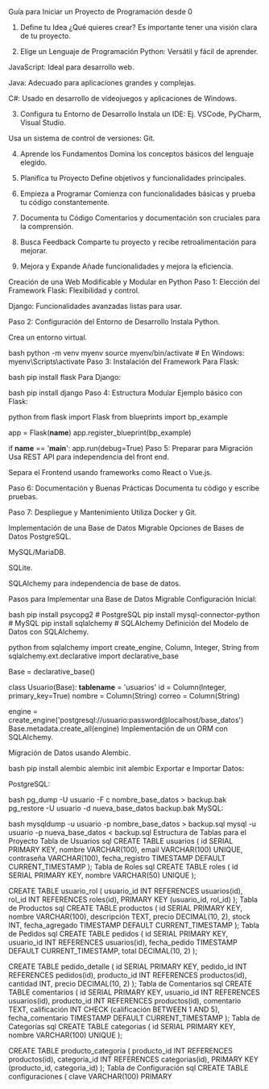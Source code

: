 Guía para Iniciar un Proyecto de Programación desde 0
1. Define tu Idea
¿Qué quieres crear? Es importante tener una visión clara de tu proyecto.

2. Elige un Lenguaje de Programación
Python: Versátil y fácil de aprender.

JavaScript: Ideal para desarrollo web.

Java: Adecuado para aplicaciones grandes y complejas.

C#: Usado en desarrollo de videojuegos y aplicaciones de Windows.

3. Configura tu Entorno de Desarrollo
Instala un IDE: Ej. VSCode, PyCharm, Visual Studio.

Usa un sistema de control de versiones: Git.

4. Aprende los Fundamentos
Domina los conceptos básicos del lenguaje elegido.

5. Planifica tu Proyecto
Define objetivos y funcionalidades principales.

6. Empieza a Programar
Comienza con funcionalidades básicas y prueba tu código constantemente.

7. Documenta tu Código
Comentarios y documentación son cruciales para la comprensión.

8. Busca Feedback
Comparte tu proyecto y recibe retroalimentación para mejorar.

9. Mejora y Expande
Añade funcionalidades y mejora la eficiencia.

Creación de una Web Modificable y Modular en Python
Paso 1: Elección del Framework
Flask: Flexibilidad y control.

Django: Funcionalidades avanzadas listas para usar.

Paso 2: Configuración del Entorno de Desarrollo
Instala Python.

Crea un entorno virtual.

bash
python -m venv myenv
source myenv/bin/activate  # En Windows: myenv\Scripts\activate
Paso 3: Instalación del Framework
Para Flask:

bash
pip install flask
Para Django:

bash
pip install django
Paso 4: Estructura Modular
Ejemplo básico con Flask:

python
from flask import Flask
from blueprints import bp_example

app = Flask(__name__)
app.register_blueprint(bp_example)

if __name__ == '__main__':
    app.run(debug=True)
Paso 5: Preparar para Migración
Usa REST API para independencia del front end.

Separa el Frontend usando frameworks como React o Vue.js.

Paso 6: Documentación y Buenas Prácticas
Documenta tu código y escribe pruebas.

Paso 7: Despliegue y Mantenimiento
Utiliza Docker y Git.

Implementación de una Base de Datos Migrable
Opciones de Bases de Datos
PostgreSQL.

MySQL/MariaDB.

SQLite.

SQLAlchemy para independencia de base de datos.

Pasos para Implementar una Base de Datos Migrable
Configuración Inicial:

bash
pip install psycopg2  # PostgreSQL
pip install mysql-connector-python  # MySQL
pip install sqlalchemy  # SQLAlchemy
Definición del Modelo de Datos con SQLAlchemy.

python
from sqlalchemy import create_engine, Column, Integer, String
from sqlalchemy.ext.declarative import declarative_base

Base = declarative_base()

class Usuario(Base):
    __tablename__ = 'usuarios'
    id = Column(Integer, primary_key=True)
    nombre = Column(String)
    correo = Column(String)

engine = create_engine('postgresql://usuario:password@localhost/base_datos')
Base.metadata.create_all(engine)
Implementación de un ORM con SQLAlchemy.

Migración de Datos usando Alembic.

bash
pip install alembic
alembic init alembic
Exportar e Importar Datos:

PostgreSQL:

bash
pg_dump -U usuario -F c nombre_base_datos > backup.bak
pg_restore -U usuario -d nueva_base_datos backup.bak
MySQL:

bash
mysqldump -u usuario -p nombre_base_datos > backup.sql
mysql -u usuario -p nueva_base_datos < backup.sql
Estructura de Tablas para el Proyecto
Tabla de Usuarios
sql
CREATE TABLE usuarios (
    id SERIAL PRIMARY KEY,
    nombre VARCHAR(100),
    email VARCHAR(100) UNIQUE,
    contraseña VARCHAR(100),
    fecha_registro TIMESTAMP DEFAULT CURRENT_TIMESTAMP
);
Tabla de Roles
sql
CREATE TABLE roles (
    id SERIAL PRIMARY KEY,
    nombre VARCHAR(50) UNIQUE
);

CREATE TABLE usuario_rol (
    usuario_id INT REFERENCES usuarios(id),
    rol_id INT REFERENCES roles(id),
    PRIMARY KEY (usuario_id, rol_id)
);
Tabla de Productos
sql
CREATE TABLE productos (
    id SERIAL PRIMARY KEY,
    nombre VARCHAR(100),
    descripción TEXT,
    precio DECIMAL(10, 2),
    stock INT,
    fecha_agregado TIMESTAMP DEFAULT CURRENT_TIMESTAMP
);
Tabla de Pedidos
sql
CREATE TABLE pedidos (
    id SERIAL PRIMARY KEY,
    usuario_id INT REFERENCES usuarios(id),
    fecha_pedido TIMESTAMP DEFAULT CURRENT_TIMESTAMP,
    total DECIMAL(10, 2)
);

CREATE TABLE pedido_detalle (
    id SERIAL PRIMARY KEY,
    pedido_id INT REFERENCES pedidos(id),
    producto_id INT REFERENCES productos(id),
    cantidad INT,
    precio DECIMAL(10, 2)
);
Tabla de Comentarios
sql
CREATE TABLE comentarios (
    id SERIAL PRIMARY KEY,
    usuario_id INT REFERENCES usuarios(id),
    producto_id INT REFERENCES productos(id),
    comentario TEXT,
    calificación INT CHECK (calificación BETWEEN 1 AND 5),
    fecha_comentario TIMESTAMP DEFAULT CURRENT_TIMESTAMP
);
Tabla de Categorías
sql
CREATE TABLE categorias (
    id SERIAL PRIMARY KEY,
    nombre VARCHAR(100) UNIQUE
);

CREATE TABLE producto_categoria (
    producto_id INT REFERENCES productos(id),
    categoria_id INT REFERENCES categorias(id),
    PRIMARY KEY (producto_id, categoria_id)
);
Tabla de Configuración
sql
CREATE TABLE configuraciones (
    clave VARCHAR(100) PRIMARY 
